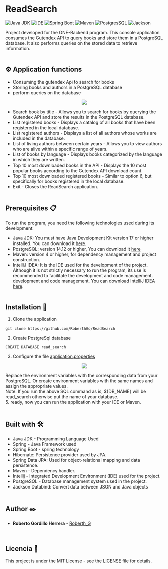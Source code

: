 # ReadSearch

![Java JDK](https://img.shields.io/badge/Java_JDK-v17.0-blue)
![IDE](https://img.shields.io/badge/IDE-Intellij_IDEA-blue)
![Spring Boot](https://img.shields.io/badge/Spring_Boot-v3.3.0-blue)
![Maven](https://img.shields.io/badge/Proyect-Maven-blue)
![PostgresSQL](https://img.shields.io/badge/PostgreSQL-v14.12-blue)
![Jackson](https://img.shields.io/badge/jackson-v2.17.2-blue)


Project developed for the ONE-Backend program. This console application consumes the Gutendex API to query books and store them in a PostgreSQL database. It also performs queries on the stored data to retrieve information.
</br></br>



## ⚙️ Application functions
* Consuming the gutendex Api to search for books
* Storing books and authors in a PostgreSQL database
* perform queries on the database
  
<p align="center">
  <img src="https://github.com/RoberthGo/ReadSearch/assets/109862992/f0ad3ad0-0e1f-4e34-a064-15d390d40948">
</p>

* Search book by title - Allows you to search for books by querying the Gutendex API and store the results in the PostgreSQL database.
* List registered books - Displays a catalog of all books that have been registered in the local database.
* List registered authors - Displays a list of all authors whose works are included in the database.
* List of living authors between certain years - Allows you to view authors who are alive within a specific range of years.
* List of books by language - Displays books categorized by the language in which they are written.
* Top 10 most downloaded books in the API - Displays the 10 most popular books according to the Gutendex API download count.
* Top 10 most downloaded registered books - Similar to option 6, but specifically for books registered in the local database.
* Exit - Closes the ReadSearch application.
</br></br>



## Prerequisites 📋
To run the program, you need the following technologies used during its development:
* Java JDK: You must have Java Development Kit version 17 or higher installed. You can download it [here](https://www.oracle.com/java/technologies/downloads/#java17).
* PostgreSQL: version 14.12 or higher, You can download it [here](https://www.postgresql.org/download/)
* Maven: version 4 or higher, for dependency management and project construction.
* IntelliJ IDEA: It is the IDE used for the development of the project. Although it is not strictly necessary to run the program, its use is recommended to facilitate the development and code management. 
  development and code management. You can download IntelliJ IDEA [here](https://www.jetbrains.com/es-es/idea/).
</br></br>



## Installation 🔧
1. Clone the application
```  
git clone https://github.com/RoberthGo/ReadSearch
```
2. Create PostgreSql database
```
CREATE DATABASE read_search
```
3. Configure the file [application.properties](src/main/resources/application.properties)
<p align="center">
  <img src="https://github.com/RoberthGo/ReadSearch/assets/109862992/463767e8-106d-4c5c-8042-c5f1310f1855")>
</p>
Replace the environment variables with the corresponding data from your PostgreSQL.
Or create environment variables with the same names and assign the appropriate values. </br>
Note: If you run the above SQL command as is, ${DB_NAME} will be read_search otherwise put the name of your database.</br>
5. ready, now you can run the application with your IDE or Maven.
</br></br>




## Built with 🛠️
* Java JDK - Programming Language Used
* Spring - Java Framework used
* Spring Boot - spring technology
* Hibernate: Persistence provider used by JPA.
* Spring Data JPA: Used for object-relational mapping and data persistence.
* Maven - Dependency handler.
* Intellij - Integrated Development Environment (IDE) used for the project.
* PostgreSQL - Database management system used in the project.
* Jackson Databind: Convert data between JSON and Java objects 
</br></br>



## Author ✒️
* **Roberto Gordillo Herrera** - [Roberth_G](https://github.com/RoberthGo)
</br>


## Licencia 📄
This project is under the MIT License - see the [LICENSE](LICENSE) file for details.
